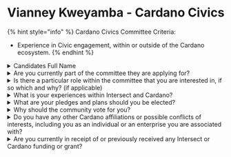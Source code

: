# Vianney Kweyamba - Cardano Civics

{% hint style="info" %}
Cardano Civics Committee Criteria:

* Experience in Civic engagement, within or outside of the Cardano ecosystem.
{% endhint %}

<details>

<summary>Candidates Full Name</summary>

Vianney Kweyamba

</details>



<details>

<summary>Are you currently part of the committee they are applying for?</summary>

No

</details>



<details>

<summary>Is there a particular role within the committee that you are interested in, if so which and why? (if applicable)</summary>

No

</details>



<details>

<summary>What is your experiences within Intersect and Cardano?</summary>

* I have been a member since inception.
* I follow intersects activities, mostly through the x.com engagement.

</details>



<details>

<summary>What are your pledges and plans should you be elected?</summary>

* To actively attend all meetings (if virtual), and deliberate on issues.

</details>



<details>

<summary>Why should the community vote for you?</summary>

* I have been in the cardano community for 4 years and hence grown with both the chain and the community.
* I listen before I talk.
* I don't show favouritism.
* I am a team player
* I am in cardano and intersect for the long haul.

</details>



<details>

<summary>Do you have any other Cardano affiliations or possible conflicts of interests, including you as an individual or an enterprise you are associated with?</summary>

No

</details>



<details>

<summary>Are you currently in receipt of or previously received any Intersect or Cardano funding or grant?</summary>

No

</details>
